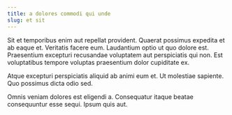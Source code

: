 ```yaml
---
title: a dolores commodi qui unde
slug: et sit
---
```


Sit et temporibus enim aut repellat provident. Quaerat possimus expedita et ab eaque et. Veritatis facere eum. Laudantium optio ut quo dolore est. Praesentium excepturi recusandae voluptatem aut perspiciatis qui non. Est voluptatibus tempore voluptas praesentium dolor cupiditate ex.

Atque excepturi perspiciatis aliquid ab animi eum et. Ut molestiae sapiente. Quo possimus dicta odio sed.

Omnis veniam dolores est eligendi a. Consequatur itaque beatae consequuntur esse sequi. Ipsum quis aut.
